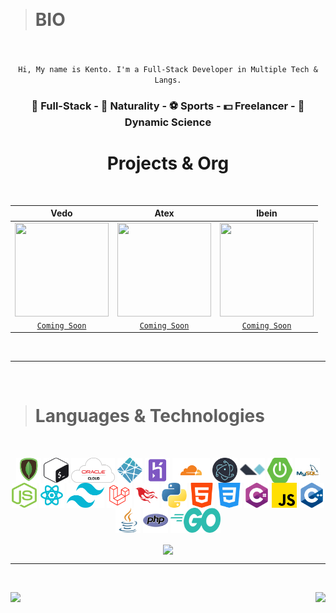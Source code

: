 &nbsp;

> # BIO

<br>
<br>

<div align="center">
  <code>Hi, My name is Kento. I'm a Full-Stack Developer in Multiple Tech & Langs.</code>
  <h3> 🧪 Full-Stack - 🌱 Naturality - ⚽ Sports - 💵 Freelancer - 🚀 Dynamic Science </h3>
</div>

<h1 align="center"> Projects & Org </h1>

<br>

<div align="center">

| Vedo | Atex | Ibein |
| :---: | :---: | :---: | 
| <img align="center" src="https://cdn.discordapp.com/attachments/907045262269227029/972616384511107072/PicsArt_05-07-06.49.48.png" width="150px" height="150px" /> | <img align="center" src="https://cdn.discordapp.com/attachments/803130523664515102/993303938164080690/6c65b3ed3c0d97a469d0be71037d5a5d.gif" width="150px" height="150px" /> | <img align="center" src="https://cdn.discordapp.com/attachments/803130523664515102/993303938164080690/6c65b3ed3c0d97a469d0be71037d5a5d.gif" width="150px" height="150px" /> |
| <a href="/" target="_blank"> <code align="center">Coming Soon</code> </a> | <a href="/" target="_blank"> <code align="center">Coming Soon</code> </a> | <a href="/" target="_blank"> <code align="center">Coming Soon</code> </a> |

</div>

&nbsp;

---


&nbsp;

> # Languages & Technologies

&nbsp;

<div align="center">
  <img align="center" src="mongodb.png" width="40px" height="40px">
  <img align="center" src="images/bash.png" width="40px" height="40px">
  <img align="center" src="images/oracle-cloud.png" width="70px" height="40px">
  <img align="center" src="images/netlify.png" width="40px" height="40px">
  <img align="center" src="images/heroku.png" width="40px" height="40px">
  <img align="center" src="images/cloudflare.png" width="60px" height="40px">
  <img align="center" src="images/electron.png" width="40px" height="40px">
  <img align="center" src="images/alpinejs.png" width="40px" height="40px">
  <img align="center" src="spring-boot.png" width="40px" height="40px">
  <img align="center" src="mysql.png" width="40px" height="40px">
  <img align="center" src="nodejs.png" width="40px" height="40px">
  <img align="center" src="react.png" width="40px" height="40px">
  <img align="center" src="tailwindcss.png" width="60px" height="40px">
  <img align="center" src="images/laravel.png" width="40px" height="40px">
  <img align="center" src="images/phoenix.png" width="40px" height="40px">
  <img align="center" src="images/python.png" width="40px" height="40px">
  <img align="center" src="images/html-5.png" width="40px" height="40px">
  <img align="center" src="images/css-3.png" width="40px" height="40px">
  <img align="center" src="images/c-sharp.png" width="40px" height="40px">
  <img align="center" src="images/js.png" width="40px" height="40px">
  <img align="center" src="images/c-.png" width="40px" height="40px">
  <img align="center" src="images/java.png" width="40px" height="40px">
  <img align="center" src="images/php.png" width="40px" height="40px">
  <img align="center" src="golang.png" width="80px" height="40px">
</div>

<br>

<div align="center">
  <img align="center" src="https://github-profile-trophy.vercel.app/?username=Kentomii&theme=discord&margin-w=15&column=7" />
</div>

---
&nbsp;

<div>
  <img align="left" src="https://views.whatilearened.today/views/github/Kentomii/verma-anushka.svg">
  <img align="right" src="https://img.shields.io/badge/Gracias%20por%20visitarme%20Negro-!-1EAEDB.svg">
</div>
